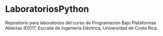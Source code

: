 # LaboratoriosPython
  Repositorio para laboratorios del curso de Programación Bajo Plataformas Abiertas IE0117, Escuela de Ingeniería Eléctrica, Universidad de Costa Rica.
